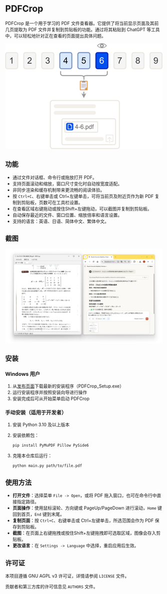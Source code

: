 # PDFCrop

PDFCrop 是一个用于学习的 PDF 文件查看器。它提供了将当前显示页面及其前几页提取为 PDF 文件并复制到剪贴板的功能。通过将其粘贴到 ChatGPT 等工具中，可以轻松地针对正在查看的页面提出具体问题。

![流程图](src/resources/flowdiagram.png)

## 功能

- 通过文件对话框、命令行或拖放打开 PDF。
- 支持页面滚动和缩放，窗口尺寸变化时自动按宽度适配。
- 非同步渲染和缓存机制带来更流畅的阅读体验。
- 按 `Ctrl+C`、右键单击或 Ctrl+左键单击，可将当前页及附近页作为新 PDF 复制到剪贴板，页数可在工具栏设置。
- 在查看区域右键拖动或按住Shift+左键拖动，可以截图并复制到剪贴板。
- 自动保存最近的文件、窗口位置、缩放倍率和语言设置。
- 支持的语言：英语、日语、简体中文、繁体中文。

## 截图

![PDFCrop 截图](src/resources/screenshot.png)

## 安装

### Windows 用户

1. 从[发布页面](https://github.com/inoueakimitsu/pdfcrop/releases)下载最新的安装程序（PDFCrop_Setup.exe）
2. 运行安装程序并按照安装向导进行操作
3. 安装完成后可从开始菜单启动 PDFCrop

### 手动安装（适用于开发者）

1. 安装 Python 3.10 及以上版本
2. 安装依赖包：

   ```bash
   pip install PyMuPDF Pillow PySide6
   ```

3. 克隆本仓库后运行：

   ```bash
   python main.py path/to/file.pdf
   ```

## 使用方法

- **打开文件**：选择菜单 `File -> Open`，或将 PDF 拖入窗口，也可在命令行中直接指定路径。
- **页面操作**：使用鼠标滚轮、方向键或 PageUp/PageDown 进行滚动，`Home` 键回到首页，`End` 键到末尾。
- **复制页面**：按 `Ctrl+C`、右键单击或 Ctrl+左键单击，所选范围会作为 PDF 保存到剪贴板。
- **截图**：在页面上右键拖拽或按住Shift+左键拖拽即可选取区域，图像会存入剪贴板。
- **更改语言**：在 `Settings -> Language` 中选择，重启应用后生效。

## 许可证

本项目遵循 GNU AGPL v3 许可证，详情请参阅 `LICENSE` 文件。

贡献者和第三方库的许可信息见 `AUTHORS` 文件。
